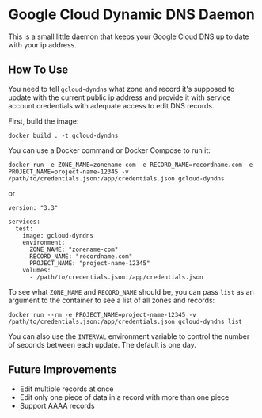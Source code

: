 # Google Cloud Dynamic DNS Daemon

This is a small little daemon that keeps your Google Cloud DNS up to date with your ip address.

## How To Use

You need to tell `gcloud-dyndns` what zone and record it's supposed to update with the current public ip address and provide it with service account credentials with adequate access to edit DNS records.

First, build the image:
```
docker build . -t gcloud-dyndns
```

You can use a Docker command or Docker Compose to run it:
```
docker run -e ZONE_NAME=zonename-com -e RECORD_NAME=recordname.com -e PROJECT_NAME=project-name-12345 -v /path/to/credentials.json:/app/credentials.json gcloud-dyndns 
```

or

```
version: "3.3"

services:
  test:
    image: gcloud-dyndns
    environment:
      ZONE_NAME: "zonename-com"
      RECORD_NAME: "recordname.com"
      PROJECT_NAME: "project-name-12345"
    volumes:
      - /path/to/credentials.json:/app/credentials.json
```

To see what `ZONE_NAME` and `RECORD_NAME` should be, you can pass `list` as an argument to the container to see a list of all zones and records:

```
docker run --rm -e PROJECT_NAME=project-name-12345 -v /path/to/credentials.json:/app/credentials.json gcloud-dyndns list
```

You can also use the `INTERVAL` environment variable to control the number of seconds between each update. The default is one day.

## Future Improvements
 - Edit multiple records at once
 - Edit only one piece of data in a record with more than one piece
 - Support AAAA records